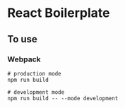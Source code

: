 # React Boilerplate

## To use

### Webpack
```
# production mode
npm run build

# development mode
npm run build -- --mode development
```